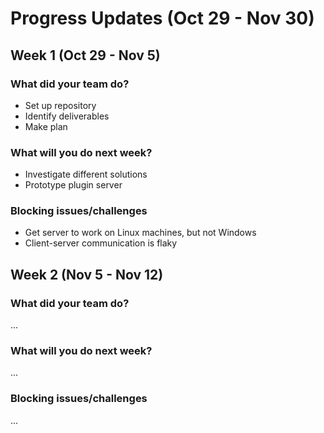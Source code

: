 # Progress Updates (Oct 29 - Nov 30)

## Week 1 (Oct 29 - Nov 5)

### What did your team do?
* Set up repository
* Identify deliverables
* Make plan

### What will you do next week?
* Investigate different solutions
* Prototype plugin server

### Blocking issues/challenges
* Get server to work on Linux machines, but not Windows
* Client-server communication is flaky


## Week 2 (Nov 5 - Nov 12)

### What did your team do?
...

### What will you do next week?
...

### Blocking issues/challenges
...